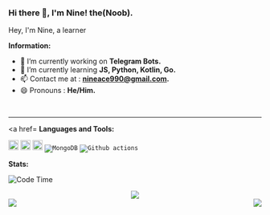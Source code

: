 ### Hi there 👋, I'm Nine! the(Noob).


Hey, I'm Nine, a learner

 **Information:**

- 🔭 I’m currently working on  **Telegram Bots.**
- 🌱 I’m currently learning  **JS, Python, Kotlin, Go.**
- 📫 Contact me at :  **nineace990@gmail.com.**
- 😄 Pronouns :  **He/Him.**


<br>

---
<a href=
**Languages and Tools:**  

<code><img height="20" src="https://img.shields.io/badge/-Nodejs-43853d?style=flat-square&logo=Node.js&logoColor=white"/></code>
<code><img height="20" src="https://img.shields.io/badge/-HTML5-E34F26?style=flat-square&logo=html5&logoColor=white" /></code>
<code><img height="20" src="https://img.shields.io/badge/-Heroku-430098?style=flat-square&logo=heroku&logoColor=white" /></code>
<code><img alt="MongoDB" src="https://img.shields.io/badge/-MongoDB-13aa52?style=flat-square&logo=mongodb&logoColor=white" /></code>
<code><img alt="Github actions" src="https://img.shields.io/badge/-Github_Actions-2088FF?style=flat-square&logo=github-actions&logoColor=white" /></code>





**Stats:**  

![Code Time](http://img.shields.io/badge/Code%20Time-2962%20hrs%204%20mins-blue)
<div align="center"><img src="https://github-profile-trophy.vercel.app/?username=Nine-katsuyo&theme=dracula&count_private=true"></div>
<img align="left" src="https://github-readme-stats.vercel.app/api?username=Nine-katsuyo&show_icons=true&hide_border=true&theme=tokyonight"><img align="right" src="https://github-readme-stats.vercel.app/api/top-langs/?username=Nine-katsuyo&theme=tokyonight&hide=batchfile">


